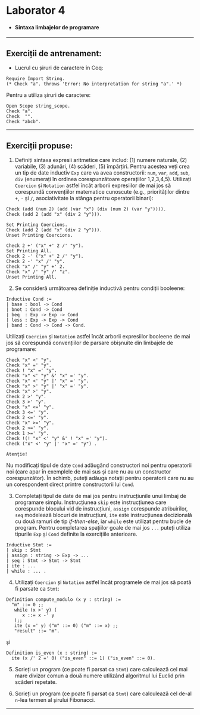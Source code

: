 # Laborator 4
* #### Sintaxa limbajelor de programare
---
## Exerciții de antrenament:

* Lucrul cu șiruri de caractere în Coq:
```
Require Import String.
(* Check "a". throws 'Error: No interpretation for string "a".' *)
```

Pentru a utiliza șiruri de caractere:
```
Open Scope string_scope.
Check "a".
Check  "".
Check "abcb".
```
---
## Exerciții propuse:
1. Definiți sintaxa expresii aritmetice care includ: (1) numere naturale, (2) variabile, (3) adunări, (4) scăderi, (5) împărțiri. Pentru acestea veți crea un tip de date inductiv ```Exp``` care va avea constructorii: ```num```, ```var```, ```add```, ```sub```, ```div``` (enumerați în ordinea corespunzătoare operațiilor 1,2,3,4,5). Utilizați ```Coercion``` și ```Notation``` astfel încât arborii expresiilor de mai jos să corespundă convențiilor matematice cunoscute (e.g., priorităților dintre ```+```, ```-``` și ```/```, asociativitate la stânga pentru operatorii binari):
```
Check (add (num 2) (add (var "x") (div (num 2) (var "y")))).
Check (add 2 (add "x" (div 2 "y"))).
```

```
Set Printing Coercions.
Check (add 2 (add "x" (div 2 "y"))).
Unset Printing Coercions.
```

```
Check 2 +' ("x" +' 2 /' "y").
Set Printing All.
Check 2 -' ("x" +' 2 /' "y").
Check 2 -' "x" /' "y".
Check "x" /' "y" +' 2.
Check "x" /' "y" /' "z".
Unset Printing All.
```

2. Se consideră următoarea definiție inductivă pentru condiții booleene:
```
Inductive Cond :=
| base : bool -> Cond
| bnot : Cond -> Cond
| beq  : Exp -> Exp -> Cond
| less : Exp -> Exp -> Cond
| band : Cond -> Cond -> Cond.
```

Utilizați ```Coercion``` și ```Notation``` astfel încât arborii expresiilor booleene de mai jos să corespundă convențiilor de parsare obișnuite din limbajele de programare:
```
Check "x" <' "y".
Check "x" =' "y".
Check ! "x" =' "y".
Check "x" <' "y" &' "x" =' "y".
Check "x" <' "y" |' "x" =' "y".
Check "x" >' "y" |' "x" =' "y".
Check "x" >' "y".
Check 2 >' "y".
Check 3 >' "y".
Check "x" <=' "y".
Check 3 <=' "y".
Check 2 <=' "y".
Check "x" >=' "y".
Check 2 >=' "y".
Check 1 >=' "y".
Check !(! "x" <' "y" &' ! "x" =' "y").
Check ("x" <' "y" |' "x" =' "y") .
```

```
Atenție!
```
Nu modificați tipul de date ```Cond``` adăugând constructori noi pentru operatorii noi (care apar în exemplele de mai sus și care nu au un constructor corespunzător). În schimb, puteți adăuga notații pentru operatorii care nu au un corespondent direct printre constructorii lui ```Cond```.

3. Completați tipul de date de mai jos pentru instrucțiunile unui limbaj de programare simplu. Instrucțiunea ```skip``` este instrucțiunea care corespunde blocului vid de instrucțiuni, ```assign``` corespunde atribuirilor, ```seq``` modelează blocuri de instrucțiuni, ```ite``` este instrucțiunea decizională cu două ramuri de tip *if-then-else*, iar ```while``` este utilizat pentru bucle de program. Pentru completarea spațiilor goale de mai jos ```...``` puteți utiliza tipurile ```Exp``` și ```Cond``` definite la exercițiile anterioare.
```
Inductive Stmt :=
| skip : Stmt
| assign : string -> Exp -> ...
| seq : Stmt -> Stmt -> Stmt
| ite : ...
| while : ... .
```

4. Utilizați ```Coercion``` și ```Notation``` astfel încât programele de mai jos să poată fi parsate ca ```Stmt```:
```
Definition compute_modulo (x y : string) :=
  "m" ::= 0 ;;
   while (x >' y) (
      x ::= x -' y
   );;
   ite (x =' y) ("m" ::= 0) ("m" ::= x) ;;
   "result" ::= "m".
```

și
```
Definition is_even (x : string) :=
  ite (x /' 2 =' 0) ("is_even" ::= 1) ("is_even" ::= 0).
```

5. Scrieți un program (ce poate fi parsat ca ```Stmt```) care calculează cel mai mare divizor comun a două numere utilizând algoritmul lui Euclid prin scăderi repetate.


6. Scrieți un program (ce poate fi parsat ca ```Stmt```) care calculează cel de-al ```n```-lea termen al șirului Fibonacci.
---